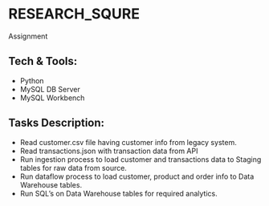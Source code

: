 # RESEARCH_SQURE
Assignment

## Tech & Tools:
- Python
- MySQL DB Server
- MySQL Workbench

## Tasks Description:
- Read customer.csv file having customer info from legacy system.
- Read transactions.json with transaction data from API
- Run ingestion process to load customer and transactions data to Staging tables for raw data from source.
- Run dataflow process to load customer, product and order info to Data Warehouse tables.
- Run SQL’s on Data Warehouse tables for required analytics.
